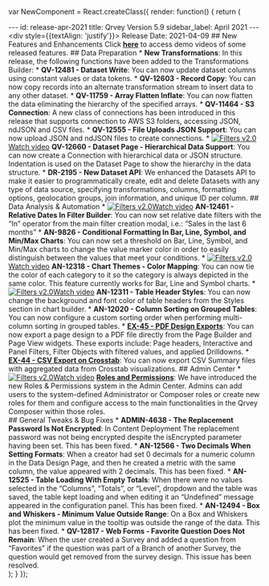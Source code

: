 var NewComponent = React.createClass({
  render: function() {
    return (
      <div>
        ---
        id: release-apr-2021
        title: Qrvey Version 5.9
        sidebar_label: April 2021
        ---
        <div style={{textAlign: 'justify'}}>
          Release Date: 2021-04-09
          ## New Features and Enhancements 
          Click <a href="/docs/video-training/release/version-5.9" target="_blank"> <strong>here</strong></a> to access demo videos of some released features.
          ## Data Preparation
          * <strong>New Transformations</strong>: In this release, the following functions have been added to the Transformations Builder:
          * **QV-12481 - Dataset Write**: You can now update dataset columns using constant values or data tokens.
          * **QV-12603 - Record Copy**: You can now copy records into an alternate transformation stream to insert data to any other dataset.
          * **QV-11759 - Array Flatten Inflate**: You can now flatten the data eliminating the hierarchy of the specified arrays.
          * <strong> QV-11464 - S3 Connection</strong>: A new class of connections has been introduced in this release that supports connection to AWS S3 folders, accessing JSON, ndJSON and CSV files.
          * <strong>QV-12555 - File Uploads JSON Support</strong>: You can now upload JSON and ndJSON files to create connections.
          * <a href="/docs/video-training/release/version-5.9/#hierarchical-data-support" target="_blank" className="tooltip"><img alt="Filters v2.0" src="https://s3.amazonaws.com/cdn.qrvey.com/documentation_assets/release-notes/video_icon.png#thumbnail-20" className="video-icon-png" /><span className="tooltiptext">Watch video</span></a> <strong> QV-12660 - Dataset Page - Hierarchical Data Support</strong>: You can now create a Connection with hierarchical data or JSON structure. Indentation is used on the Dataset Page to show the hierarchy in the data structure.
          * <strong>DR-2195 - New Dataset API</strong>: We enhanced the Datasets API to make it easier to programmatically create, edit and delete Datasets with any type of data source, specifying transformations, columns, formatting options, geolocation groups, join information, and unique ID per column.
          ## Data Analysis &amp; Automation
          * <a href="/docs/video-training/release/version-5.9/#relative-dates-in-filter-builder" target="_blank" className="tooltip"><img alt="Filters v2.0" src="https://s3.amazonaws.com/cdn.qrvey.com/documentation_assets/release-notes/video_icon.png#thumbnail-20" className="video-icon-png" /><span className="tooltiptext">Watch video</span></a> 
          <strong> AN-12461 - Relative Dates In Filter Builder</strong>: You can now set relative date filters with the “In” operator from the main filter creation modal, i.e.: “Sales in the last 6 months”
          * <strong> AN-9826 - Conditional Formatting In Bar, Line, Symbol, and Min/Max Charts</strong>: You can now set a threshold on Bar, Line, Symbol, and Min/Max charts to change the value marker color in order to easily distinguish between the values that meet your conditions.
          * <a href="/docs/video-training/release/version-5.9/#color-mapping-and-table-header-styles" target="_blank" className="tooltip"><img alt="Filters v2.0" src="https://s3.amazonaws.com/cdn.qrvey.com/documentation_assets/release-notes/video_icon.png#thumbnail-20" className="video-icon-png" /><span className="tooltiptext">Watch video</span></a> <strong>AN-12318 - Chart Themes - Color Mapping</strong>: You can now tie the color of each category to it so the category is always depicted in the same color. This feature currently works for Bar, Line and Symbol charts.
          * <a href="/docs/video-training/release/version-5.9/#color-mapping-and-table-header-styles" target="_blank" className="tooltip"><img alt="Filters v2.0" src="https://s3.amazonaws.com/cdn.qrvey.com/documentation_assets/release-notes/video_icon.png#thumbnail-20" className="video-icon-png" /><span className="tooltiptext">Watch video</span></a>
          <strong>AN-12311 - Table Header Styles</strong>: You can now change the background and font color of table headers from the Styles section in chart builder.
          * <strong>AN-12020 - Column Sorting on Grouped Tables</strong>: You can now configure a custom sorting order when performing multi-column sorting in grouped tables.
          * <a href="/docs/ui-docs/dataviews/exporting/#exporting" target="_blank"><strong>EX-45 - PDF Design Exports</strong></a>: You can now export a page design to a PDF file directly from the Page Builder and Page View widgets. These exports include: Page headers, Interactive and Panel Filters, Filter Objects with filtered values, and applied Drilldowns.
          * <a href="/docs/ui-docs/dataviews/exporting/#exporting" target="_blank"><strong>EX-44 - CSV Export on Crosstab</strong></a>: You can now export CSV Summary files with aggregated data from Crosstab visualizations.
          ## Admin Center
          * <a href="/docs/video-training/release/version-5.9/#roles-and-permissions" target="_blank" className="tooltip"><img alt="Filters v2.0" src="https://s3.amazonaws.com/cdn.qrvey.com/documentation_assets/release-notes/video_icon.png#thumbnail-20" className="video-icon-png" /><span className="tooltiptext">Watch video</span></a>
          <a href="/docs/admin/roles-and-permissions" target="_blank"><strong>Roles and Permissions</strong></a>: We have introduced the new Roles &amp; Permissions system in the Admin Center. Admins can add users to the system-defined Administrator or Composer roles or create new roles for them and configure access to the main functionalities in the Qrvey Composer within those roles.  
          ## General Tweaks &amp; Bug Fixes
          * **ADMIN-4638 - The Replacement Password Is Not Encrypted**: In Content Deployment The replacement password was not being encrypted despite the isEncrypted parameter having been set. This has been fixed.
          * **AN-12566 - Two Decimals When Setting Formats**: When a creator had set 0 decimals for a numeric column in the Data Design Page, and then he created a metric with the same column, the value appeared with 2 decimals. This has been fixed.
          * **AN-12525 - Table Loading With Empty Totals**: When there were no values selected in the “Columns”, “Totals”, or “Level”, dropdown and the table was saved, the table kept loading and when editing it an “Undefined” message appeared in the configuration panel. This has been fixed.
          * **AN-12494 - Box and Whiskers - Minimum Value Outside Range**: On a Box and Whiskers plot the minimum value in the tooltip was outside the range of the data. This has been fixed.
          * **QV-12817 - Web Forms - Favorite Question Does Not Remain**: When the user created a Survey and added a question from “Favorites” if the question was part of a Branch of another Survey, the question would get removed from the survey design. This issue has been resolved.
        </div></div>
    );
  }
});